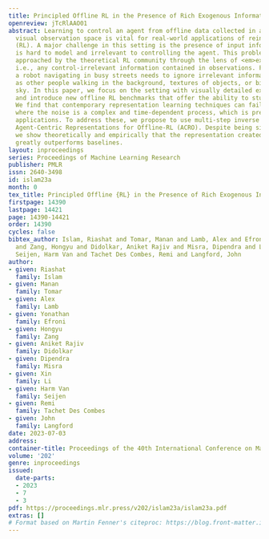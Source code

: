 ```yaml
---
title: Principled Offline RL in the Presence of Rich Exogenous Information
openreview: jTcRlAAO01
abstract: Learning to control an agent from offline data collected in a rich pixel-based
  visual observation space is vital for real-world applications of reinforcement learning
  (RL). A major challenge in this setting is the presence of input information that
  is hard to model and irrelevant to controlling the agent. This problem has been
  approached by the theoretical RL community through the lens of <em>exogenous information</em>,
  i.e., any control-irrelevant information contained in observations. For example,
  a robot navigating in busy streets needs to ignore irrelevant information, such
  as other people walking in the background, textures of objects, or birds in the
  sky. In this paper, we focus on the setting with visually detailed exogenous information
  and introduce new offline RL benchmarks that offer the ability to study this problem.
  We find that contemporary representation learning techniques can fail on datasets
  where the noise is a complex and time-dependent process, which is prevalent in practical
  applications. To address these, we propose to use multi-step inverse models to learn
  Agent-Centric Representations for Offline-RL (ACRO). Despite being simple and reward-free,
  we show theoretically and empirically that the representation created by this objective
  greatly outperforms baselines.
layout: inproceedings
series: Proceedings of Machine Learning Research
publisher: PMLR
issn: 2640-3498
id: islam23a
month: 0
tex_title: Principled Offline {RL} in the Presence of Rich Exogenous Information
firstpage: 14390
lastpage: 14421
page: 14390-14421
order: 14390
cycles: false
bibtex_author: Islam, Riashat and Tomar, Manan and Lamb, Alex and Efroni, Yonathan
  and Zang, Hongyu and Didolkar, Aniket Rajiv and Misra, Dipendra and Li, Xin and
  Seijen, Harm Van and Tachet Des Combes, Remi and Langford, John
author:
- given: Riashat
  family: Islam
- given: Manan
  family: Tomar
- given: Alex
  family: Lamb
- given: Yonathan
  family: Efroni
- given: Hongyu
  family: Zang
- given: Aniket Rajiv
  family: Didolkar
- given: Dipendra
  family: Misra
- given: Xin
  family: Li
- given: Harm Van
  family: Seijen
- given: Remi
  family: Tachet Des Combes
- given: John
  family: Langford
date: 2023-07-03
address: 
container-title: Proceedings of the 40th International Conference on Machine Learning
volume: '202'
genre: inproceedings
issued:
  date-parts:
  - 2023
  - 7
  - 3
pdf: https://proceedings.mlr.press/v202/islam23a/islam23a.pdf
extras: []
# Format based on Martin Fenner's citeproc: https://blog.front-matter.io/posts/citeproc-yaml-for-bibliographies/
---
```

